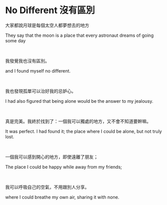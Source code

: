 # No Different 沒有區別

大家都說月球是每個太空人都夢想去的地方

They say that the moon is a place that every astronaut dreams of going some day

<br>

我發覺我也沒有區別。

and I found myself no different.

<br>

我也發現孤單可以治好我的忌妒心。

I had also figured that being alone would be the answer to my jealousy.

<br>

真是完美。我終於找到了：一個我可以獨處的地方，又不會不知道要幹嘛。

It was perfect. I had found it; the place where I could be alone, but not truly lost.

<br>

一個我可以感到開心的地方，即使遠離了朋友；

The place I could be happy while away from my friends;

<br>

我可以呼吸自己的空氣，不用跟別人分享。

where I could breathe my own air, sharing it with none.

